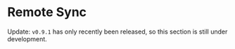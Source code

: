 # Remote Sync

Update: `v0.9.1` has only recently been released, so this section is still under development.
